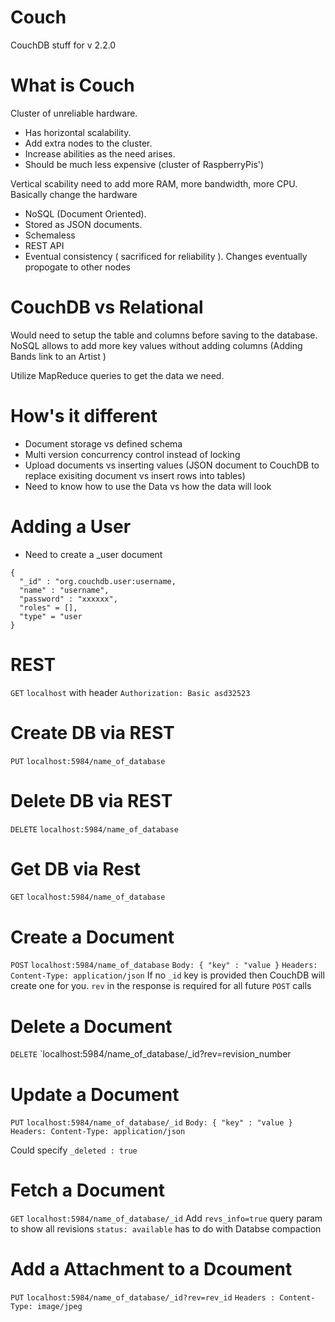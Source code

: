 # Couch
CouchDB stuff for v 2.2.0

# What is Couch

Cluster of unreliable hardware. 
* Has horizontal scalability. 
* Add extra nodes to the cluster. 
* Increase abilities as the need arises. 
* Should be much less expensive (cluster of RaspberryPis')

Vertical scability need to add more RAM, more bandwidth, more CPU. Basically change the hardware

* NoSQL (Document Oriented). 
* Stored as JSON documents. 
* Schemaless
* REST API
* Eventual consistency ( sacrificed for reliability ). Changes eventually propogate to other nodes

# CouchDB vs Relational

Would need to setup the table and columns before saving to the database. NoSQL allows to add more key values without adding columns (Adding Bands link to an Artist )

Utilize MapReduce queries to get the data we need.

# How's it different

* Document storage vs defined schema
* Multi version concurrency control instead of locking
* Upload documents vs inserting values (JSON document to CouchDB to replace exisiting document vs insert rows into tables)
* Need to know how to use the Data vs how the data will look

# Adding a User

* Need to create a _user document

```
{
  "_id" : "org.couchdb.user:username,
  "name" : "username",
  "password" : "xxxxxx",
  "roles" = [],
  "type" = "user
}
```

# REST

`GET` `localhost` with header `Authorization: Basic asd32523`

# Create DB via REST
`PUT` `localhost:5984/name_of_database`

# Delete DB via REST
`DELETE` `localhost:5984/name_of_database`

# Get DB via Rest
`GET` `localhost:5984/name_of_database`

# Create a Document
`POST` `localhost:5984/name_of_database` `Body: { "key" : "value }` `Headers: Content-Type: application/json`
If no `_id` key is provided then CouchDB will create one for you.
`rev` in the response is required for all future `POST` calls

# Delete a Document
`DELETE` `localhost:5984/name_of_database/_id?rev=revision_number

# Update a Document
`PUT` `localhost:5984/name_of_database/_id` `Body: { "key" : "value }` `Headers: Content-Type: application/json`

Could specify `_deleted : true` 

# Fetch a Document
`GET` `localhost:5984/name_of_database/_id` Add `revs_info=true` query param to show all revisions `status: available` has to do with Databse compaction

# Add a Attachment to a Dcoument
`PUT` `localhost:5984/name_of_database/_id?rev=rev_id` `Headers : Content-Type: image/jpeg`
